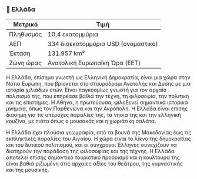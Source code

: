 ### 🍇 Ελλάδα

| Μετρικό   | Τιμή                                |
|-----------|-------------------------------------|
| Πληθυσμός | 10,4 εκατομμύρια                    |
| ΑΕΠ       | 334 δισεκατομμύρια USD (ονομαστικό) |
| Έκταση    | 131.957 km²                         |
| Ζώνη ώρας | Ανατολική Ευρωπαϊκή Ώρα (EET)       |

Η Ελλάδα, επίσημα γνωστή ως Ελληνική Δημοκρατία, είναι μια χώρα στην Νότια Ευρώπη, που βρίσκεται στο σταυροδρόμι
Ανατολής και Δύσης με μια ιστορία χιλιάδων ετών. Είναι παγκοσμίως γνωστή για τον αρχαίο πολιτισμό της, που επηρέασε
βαθιά την τέχνη, τη φιλοσοφία, την πολιτική και τις επιστήμες. Η Αθήνα, η πρωτεύουσα, φιλοξενεί σημαντικά ιστορικά
μνημεία, όπως τον Παρθενώνα και την Ακρόπολη. Η Ελλάδα είναι επίσης διάσημη για τις υπέροχες παραλίες της, τα νησιά της
και την ελληνική κουζίνα, με πιάτα όπως ο μουσακάς και η χωριάτικη σαλάτα.

Η Ελλάδα έχει πλούσια γεωγραφία, από τα βουνά της Μακεδονίας έως τις εκπληκτικές παραλίες του Αιγαίου. Η χώρα είναι το
λίκνο της δημοκρατίας και του δυτικού πολιτισμού, και οι σύγχρονοι Έλληνες συνεχίζουν να διατηρούν την παράδοση της
φιλοσοφίας και της τέχνης. Η Ελλάδα αποτελεί επίσης σημαντικό τουριστικό προορισμό και η κουλτούρα της είναι βαθιά
ριζωμένη στις αρχαίες αξίες του θεάτρου, της γυμναστικής και της μουσικής.

